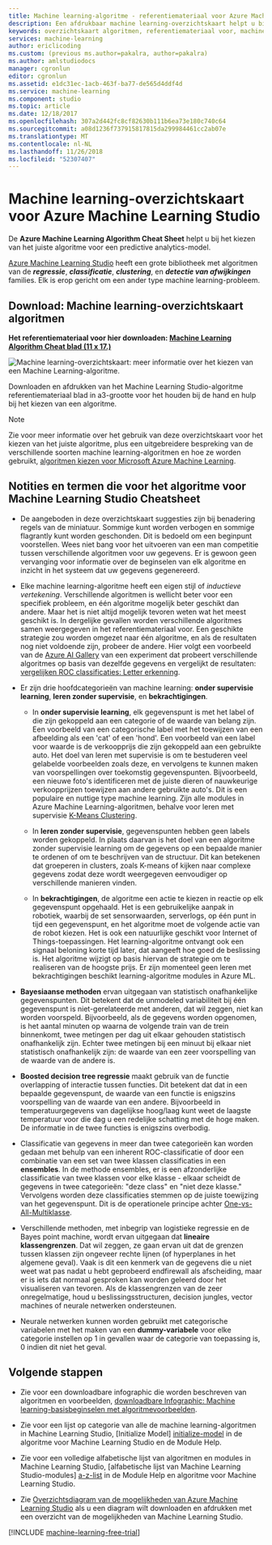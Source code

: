 ```yaml
---
title: Machine learning-algoritme - referentiemateriaal voor Azure Machine Learning Studio | Microsoft Docs
description: Een afdrukbaar machine learning-overzichtskaart helpt u bij de juiste algoritme voor uw voorspellende model kiezen in Azure Machine Learning Studio.
keywords: overzichtskaart algoritmen, referentiemateriaal voor, machine learning-algoritme
services: machine-learning
author: ericlicoding
ms.custom: (previous ms.author=pakalra, author=pakalra)
ms.author: amlstudiodocs
manager: cgronlun
editor: cgronlun
ms.assetid: e1dc31ec-1acb-463f-ba77-de565d4ddf4d
ms.service: machine-learning
ms.component: studio
ms.topic: article
ms.date: 12/18/2017
ms.openlocfilehash: 307a2d442fc8cf82630b111b6ea73e180c740c64
ms.sourcegitcommit: a08d1236f737915817815da299984461cc2ab07e
ms.translationtype: MT
ms.contentlocale: nl-NL
ms.lasthandoff: 11/26/2018
ms.locfileid: "52307407"
---
```

# <a name="machine-learning-algorithm-cheat-sheet-for-azure-machine-learning-studio"></a>Machine learning-overzichtskaart voor Azure Machine Learning Studio

De **Azure Machine Learning Algorithm Cheat Sheet** helpt u bij het kiezen van het juiste algoritme voor een predictive analytics-model.

[Azure Machine Learning Studio](https://studio.azureml.net/) heeft een grote bibliotheek met algoritmen van de ***regressie***, ***classificatie***, ***clustering***, en  ***detectie van afwijkingen*** families. Elk is erop gericht om een ander type machine learning-probleem.

## <a name="download-machine-learning-algorithm-cheat-sheet"></a>Download: Machine learning-overzichtskaart algoritmen

**Het referentiemateriaal voor hier downloaden: [Machine Learning Algorithm Cheat blad (11 x 17.)](https://download.microsoft.com/download/A/6/1/A613E11E-8F9C-424A-B99D-65344785C288/microsoft-machine-learning-algorithm-cheat-sheet-v7.pdf)**

![Machine learning-overzichtskaart: meer informatie over het kiezen van een Machine Learning-algoritme.][cheat-sheet]

[cheat-sheet]: ./media/algorithm-cheat-sheet/machine-learning-algorithm-cheat-sheet-small_v_0_6-01.png

Downloaden en afdrukken van het Machine Learning Studio-algoritme referentiemateriaal blad in a3-grootte voor het houden bij de hand en hulp bij het kiezen van een algoritme.

> [!NOTE]
> Zie voor meer informatie over het gebruik van deze overzichtskaart voor het kiezen van het juiste algoritme, plus een uitgebreidere bespreking van de verschillende soorten machine learning-algoritmen en hoe ze worden gebruikt, [algoritmen kiezen voor Microsoft Azure Machine Learning](algorithm-choice.md).

## <a name="notes-and-terminology-definitions-for-the-machine-learning-studio-algorithm-cheat-sheet"></a>Notities en termen die voor het algoritme voor Machine Learning Studio Cheatsheet

* De aangeboden in deze overzichtskaart suggesties zijn bij benadering regels van de miniatuur. Sommige kunt worden verbogen en sommige flagrantly kunt worden geschonden. Dit is bedoeld om een beginpunt voorstellen. Wees niet bang voor het uitvoeren van een man competitie tussen verschillende algoritmen voor uw gegevens. Er is gewoon geen vervanging voor informatie over de beginselen van elk algoritme en inzicht in het systeem dat uw gegevens gegenereerd.

* Elke machine learning-algoritme heeft een eigen stijl of *inductieve vertekening*. Verschillende algoritmen is wellicht beter voor een specifiek probleem, en één algoritme mogelijk beter geschikt dan andere. Maar het is niet altijd mogelijk tevoren weten wat het meest geschikt is. In dergelijke gevallen worden verschillende algoritmes samen weergegeven in het referentiemateriaal voor. Een geschikte strategie zou worden omgezet naar één algoritme, en als de resultaten nog niet voldoende zijn, probeer de andere. Hier volgt een voorbeeld van de [Azure AI Gallery](http://gallery.azure.ai/) van een experiment dat probeert verschillende algoritmes op basis van dezelfde gegevens en vergelijkt de resultaten: [vergelijken ROC classificaties: Letter erkenning](http://gallery.azure.ai/Details/a635502fc98b402a890efe21cec65b92).

* Er zijn drie hoofdcategorieën van machine learning: **onder supervisie learning**, **leren zonder supervisie**, en **bekrachtigingen**.

  * In **onder supervisie learning**, elk gegevenspunt is met het label of die zijn gekoppeld aan een categorie of de waarde van belang zijn.  Een voorbeeld van een categorische label met het toewijzen van een afbeelding als een 'cat' of een 'hond'.  Een voorbeeld van een label voor waarde is de verkoopprijs die zijn gekoppeld aan een gebruikte auto. Het doel van leren met supervisie is om te bestuderen veel gelabelde voorbeelden zoals deze, en vervolgens te kunnen maken van voorspellingen over toekomstig gegevenspunten. Bijvoorbeeld, een nieuwe foto's identificeren met de juiste dieren of nauwkeurige verkoopprijzen toewijzen aan andere gebruikte auto's. Dit is een populaire en nuttige type machine learning. Zijn alle modules in Azure Machine Learning-algoritmen, behalve voor leren met supervisie [K-Means Clustering][k-means-clustering].

  * In **leren zonder supervisie**, gegevenspunten hebben geen labels worden gekoppeld. In plaats daarvan is het doel van een algoritme zonder supervisie learning om de gegevens op een bepaalde manier te ordenen of om te beschrijven van de structuur. Dit kan betekenen dat groeperen in clusters, zoals K-means of kijken naar complexe gegevens zodat deze wordt weergegeven eenvoudiger op verschillende manieren vinden.

  * In **bekrachtigingen**, de algoritme een actie te kiezen in reactie op elk gegevenspunt opgehaald. Het is een gebruikelijke aanpak in robotiek, waarbij de set sensorwaarden, serverlogs, op één punt in tijd een gegevenspunt, en het algoritme moet de volgende actie van de robot kiezen. Het is ook een natuurlijke geschikt voor Internet of Things-toepassingen. Het learning-algoritme ontvangt ook een signaal beloning korte tijd later, dat aangeeft hoe goed de beslissing is. Het algoritme wijzigt op basis hiervan de strategie om te realiseren van de hoogste prijs. Er zijn momenteel geen leren met bekrachtigingen beschikt learning-algoritme modules in Azure ML.

* **Bayesiaanse methoden** ervan uitgegaan van statistisch onafhankelijke gegevenspunten. Dit betekent dat de unmodeled variabiliteit bij één gegevenspunt is niet-gerelateerde met anderen, dat wil zeggen, niet kan worden voorspeld. Bijvoorbeeld, als de gegevens worden opgenomen, is het aantal minuten op waarna de volgende train van de trein binnenkomt, twee metingen per dag uit elkaar gehouden statistisch onafhankelijk zijn. Echter twee metingen bij een minuut bij elkaar niet statistisch onafhankelijk zijn: de waarde van een zeer voorspelling van de waarde van de andere is.

* **Boosted decision tree regressie** maakt gebruik van de functie overlapping of interactie tussen functies. Dit betekent dat dat in een bepaalde gegevenspunt, de waarde van een functie is enigszins voorspelling van de waarde van een andere. Bijvoorbeeld in temperatuurgegevens van dagelijkse hoog/laag kunt weet de laagste temperatuur voor die dag u een redelijke schatting met de hoge maken. De informatie in de twee functies is enigszins overbodig.

* Classificatie van gegevens in meer dan twee categorieën kan worden gedaan met behulp van een inherent ROC-classificatie of door een combinatie van een set van twee klassen classificaties in een **ensembles**. In de methode ensembles, er is een afzonderlijke classificatie van twee klassen voor elke klasse - elkaar scheidt de gegevens in twee categorieën: "deze class" en "niet deze klasse." Vervolgens worden deze classificaties stemmen op de juiste toewijzing van het gegevenspunt. Dit is de operationele principe achter [One-vs-All-Multiklasse][one-vs-all-multiclass].

* Verschillende methoden, met inbegrip van logistieke regressie en de Bayes point machine, wordt ervan uitgegaan dat **lineaire klassengrenzen**. Dat wil zeggen, ze gaan ervan uit dat de grenzen tussen klassen zijn ongeveer rechte lijnen (of hyperplanes in het algemene geval). Vaak is dit een kenmerk van de gegevens die u niet weet wat pas nadat u hebt geprobeerd endfirewall als afscheiding, maar er is iets dat normaal gesproken kan worden geleerd door het visualiseren van tevoren. Als de klassengrenzen van de zeer onregelmatige, houd u beslissingsstructuren, decision jungles, vector machines of neurale netwerken ondersteunen.

* Neurale netwerken kunnen worden gebruikt met categorische variabelen met het maken van een **dummy-variabele** voor elke categorie instellen op 1 in gevallen waar de categorie van toepassing is, 0 indien dit niet het geval.

## <a name="next-steps"></a>Volgende stappen

* Zie voor een downloadbare infographic die worden beschreven van algoritmen en voorbeelden, [downloadbare Infographic: Machine learning-basisbeginselen met algoritmevoorbeelden](basics-infographic-with-algorithm-examples.md).

* Zie voor een lijst op categorie van alle de machine learning-algoritmen in Machine Learning Studio, [Initialize Model] [ initialize-model] in de algoritme voor Machine Learning Studio en de Module Help.

* Zie voor een volledige alfabetische lijst van algoritmen en modules in Machine Learning Studio, [alfabetische lijst van Machine Learning Studio-modules] [ a-z-list] in de Module Help en algoritme voor Machine Learning Studio.

* Zie [Overzichtsdiagram van de mogelijkheden van Azure Machine Learning Studio](studio-overview-diagram.md) als u een diagram wilt downloaden en afdrukken met een overzicht van de mogelijkheden van Machine Learning Studio.

[!INCLUDE [machine-learning-free-trial](../../../includes/machine-learning-free-trial.md)]

<!-- Module References -->
[a-z-list]: https://docs.microsoft.com/azure/machine-learning/studio-module-reference/a-z-module-list
[initialize-model]: https://docs.microsoft.com/azure/machine-learning/studio-module-reference/machine-learning-initialize-model
[k-means-clustering]: https://docs.microsoft.com/azure/machine-learning/studio-module-reference/k-means-clustering
[one-vs-all-multiclass]: https://docs.microsoft.com/azure/machine-learning/studio-module-reference/one-vs-all-multiclass
